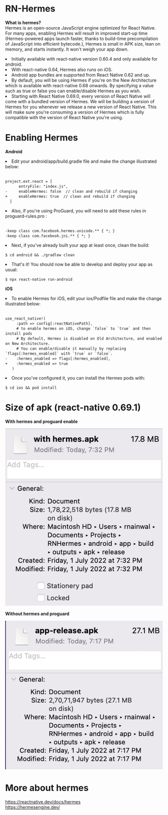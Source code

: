 # RN-Hermes

<b>What is hermes?</b></br>
Hermes is an open-source JavaScript engine optimized for React Native. For many apps, enabling Hermes will result in improved start-up time (Hermes-powered apps launch faster, thanks to build-time precompilation of JavaScript into efficient bytecode.), Hermes is small in APK size, lean on memory, and starts instantly. It won't weigh your app down.</br>
<li>
Initially available with react-native version 0.60.4 and only available for android.
</li>
<li>
With react-native 0.64, Hermes also runs on iOS.
</li>
<li>Android app bundles are supported from React Native 0.62 and up.</li>
<li>
By default, you will be using Hermes if you're on the New Architecture which is available with react-native 0.68 onwards. By specifying a value such as true or false you can enable/disable Hermes as you wish.
</li>
<li>
Starting with React Native 0.69.0, every version of React Native will come with a bundled version of Hermes. We will be building a version of Hermes for you whenever we release a new version of React Native. This will make sure you're consuming a version of Hermes which is fully compatible with the version of React Native you're using.
</li>

# Enabling Hermes

<b>Android</b>
<li>
Edit your android/app/build.gradle file and make the change illustrated below:
</li>
<pre><code>
project.ext.react = [
      entryFile: "index.js",
-     enableHermes: false  // clean and rebuild if changing
+     enableHermes: true  // clean and rebuild if changing
  ] 
</pre></code>
<li>
Also, if you're using ProGuard, you will need to add these rules in proguard-rules.pro :
</li>
<pre><code>
-keep class com.facebook.hermes.unicode.** { *; }
-keep class com.facebook.jni.** { *; }
</pre></code>
<li>
Next, if you've already built your app at least once, clean the build:
</li>
<pre><code>$ cd android && ./gradlew clean</pre></code>
<li>
That's it! You should now be able to develop and deploy your app as usual:
</li>
<pre><code>$ npx react-native run-android</pre></code>

<b>iOS</b>
<li>To enable Hermes for iOS, edit your ios/Podfile file and make the change illustrated below:</li>
<pre><code>
use_react_native!(
     :path => config[:reactNativePath],
     # to enable hermes on iOS, change `false` to `true` and then install pods
     # By default, Hermes is disabled on Old Architecture, and enabled on New Architecture.
     # You can enable/disable it manually by replacing `flags[:hermes_enabled]` with `true` or `false`.
-    :hermes_enabled => flags[:hermes_enabled],
+    :hermes_enabled => true
   )
</pre></code>
<li>Once you've configured it, you can install the Hermes pods with:</li>
<pre><code>$ cd ios && pod install</pre></code>

# Size of apk (react-native 0.69.1)

<b>With hermes and proguard enable</b><br>

![Screenshot](assets/with.png)

<b>Without hermes and proguard</b><br> 

![Screenshot](assets/without.png)

# More about hermes

<a>https://reactnative.dev/docs/hermes</a><br>
<a>https://hermesengine.dev/</a>
